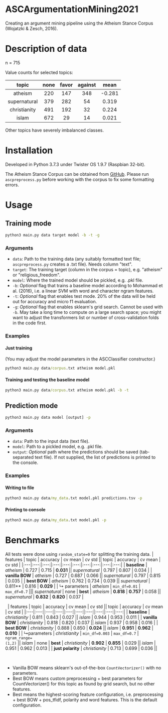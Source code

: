# ASCArgumentationMining2021
Creating an argument mining pipeline using the Atheism Stance Corpus (Wojatzki &amp; Zesch, 2016).

# Description of data
n = 715

Value counts for selected topics:

| topic | none | favor | against | mean |
|:---:|:---:|:---:|:---:|:---:|
| atheism | 220 | 147 | 348 | -0.281 |
| supernatural | 379 | 282 | 54 | 0.319 |
| christianity | 491 | 192 | 32 | 0.224 |
| islam | 672 | 29 | 14 | 0.021 |

Other topics have severely imbalanced classes.


# Installation
Developed in Python 3.7.3 under Twister OS 1.9.7 (Raspbian 32-bit).

The Atheism Stance Corpus can be obtained from [GitHub](https://github.com/muchafel/AtheismStanceCorpus). Please run ```ascpreprocess.py``` before working with the corpus to fix some formatting errors.

# Usage
## Training mode
```cmd
python3 main.py data target model -b -t -g
```

### Arguments
* ```data```: Path to the training data (any suitably formatted text file; ```ascpreprocess.py``` creates a .txt file). Needs column "text".
* ```target```: The training target (column in the corpus = topic), e.g. "atheism" or "religious_freedom".
* ```model```: Where the trained model should be pickled, e.g. .pkl file.
* ```-b```: *Optional* flag that trains a baseline model according to Mohammad et al. (2016), i.e. a linear SVM with word and character ngram features.
* ```-t```: *Optional* flag that enables test mode. 20% of the data will be held out for accuracy and micro f1 evaluation.
* ```-g```: *Optional* flag that enables sklearn's grid search. Cannot be used with ```-b```. May take a long time to compute on a large search space; you might want to adjust the transformers list or number of cross-validation folds in the code first.

### Examples
#### Just training
(You may adjust the model parameters in the ASCClassifier constructor.)
```cmd
python3 main.py data/corpus.txt atheism model.pkl
```

#### Training and testing the baseline model
```cmd
python3 main.py data/corpus.txt atheism model.pkl -b -t
```

## Prediction mode
```cmd
python3 main.py data model [output] -p
```

### Arguments
* ```data```: Path to the input data (text file).
* ```model```: Path to a pickled model, e.g. .pkl file.
* ```output```: *Optional* path where the predictions should be saved (tab-separated text file). If not supplied, the list of predictions is printed to the console.

### Examples
#### Writing to file
```cmd
python3 main.py data/my_data.txt model.pkl predictions.tsv -p
```

#### Printing to console
```cmd
python3 main.py data/my_data.txt model.pkl -p
```

# Benchmarks
All tests were done using ```random_state=0``` for splitting the training data.
| features | topic | accuracy | cv mean | cv std || topic | accuracy | cv mean | cv std |
|:---|:---:|:---:|:---:|:---:|:---:|:---:|:---:|:---:|:---:|
| **baseline** | *atheism* | 0.727 | 0.715 | **0.031** || *supernatural* | 0.797 | 0.807 | 0.034 |
| **vanilla BOW** | *atheism* | 0.727 | 0.687 | 0.066 || *supernatural* | 0.797 | 0.815 | 0.035 |
| **best BOW** | *atheism* | 0.762 | 0.734 | 0.039 || *supernatural* | 0.811** | 0.816 | **0.029** |
| &#8627; parameters | *atheism* | ```min_df=0.01``` | ```max_df=0.7``` ||| *supernatural* | none
| **best** | *atheism* | **0.818** | **0.757** | 0.058 || *supernatural* | **0.832** | **0.820** | 0.037 |

&nbsp;
| features | topic | accuracy | cv mean | cv std || topic | accuracy | cv mean | cv std |
|:---|:---:|:---:|:---:|:---:|:---:|:---:|:---:|:---:|:---:|
| **baseline** | *christianity* | 0.811 | 0.843 | 0.027 || *islam* | 0.944 | 0.953 | 0.011 |
| **vanilla BOW** | *christianity* | 0.818 | 0.820 | 0.037 || *islam* | 0.937 | 0.958 | 0.016 |
| **best BOW** | *christianity* | 0.888 | 0.850 | **0.024** || *islam* | **0.951** | **0.962** | **0.010** |
| &#8627;parameters | *christianity* | ```min_df=0.003``` | ```max_df=0.7``` | ```ngram_range=```<br>```(1,2)``` || *islam* | none
| **best** | *christianity* | **0.902** | **0.855** | 0.029 || *islam* | 0.951 | 0.962 | 0.013 |
| **just polarity** | *christianity* | 0.713 | 0.699 | 0.036 ||

&nbsp;
* Vanilla BOW means sklearn's out-of-the-box ```CountVectorizer()``` with no parameters.
* Best BOW means custom preprocessing + best parameters for CountVectorizer() for this topic as found by grid search, but no other features.
* Best means the highest-scoring feature configuration, i.e. preprocessing + best BOW + pos_tfidf, polarity and word features. This is the default configuration.